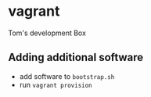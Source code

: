 # vagrant
Tom's development Box

## Adding additional software

- add software to `bootstrap.sh`
- run `vagrant provision`

